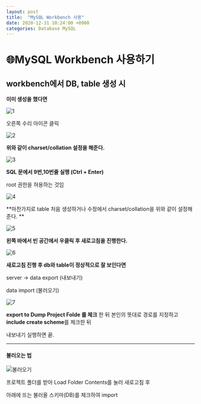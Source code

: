 ```yaml
---
layout: post
title:  "MySQL Workbench 사용"
date: 2020-12-31 10:24:00 +0900
categories: Database MySQL
---
```


# 🌐MySQL Workbench 사용하기



## workbench에서 DB, table 생성 시 

**이미 생성을 했다면**

![1](https://github.com/Eight-Corner/eight-corner.github.io/blob/master/_posts/images/workbench1.png?raw=true)

오른쪽 수리 아이콘 클릭

![2](https://github.com/Eight-Corner/eight-corner.github.io/blob/master/_posts/images/workbench2.png?raw=true)

**위와 같이 charset/collation 설정을 해준다.**

![3](https://github.com/Eight-Corner/eight-corner.github.io/blob/master/_posts/images/workbench3.png?raw=true)

**SQL 문에서 9번,10번줄 실행 (Ctrl + Enter)**

root 권한을 허용하는 것임



![4](https://github.com/Eight-Corner/eight-corner.github.io/blob/master/_posts/images/workbench4.png?raw=true)

**마찬가지로 table 처음 생성하거나 수정에서 charset/collation을 위와 같이 설정해준다. ** 



![5](https://github.com/Eight-Corner/eight-corner.github.io/blob/master/_posts/images/workbench5.png?raw=true)

**왼쪽 바에서 빈 공간에서 우클릭 후 새로고침을 진행한다.**



![6](https://github.com/Eight-Corner/eight-corner.github.io/blob/master/_posts/images/workbench6.png?raw=true)

**새로고침 진행 후 db와 table이 정상적으로 잘 보인다면**

server -> data export  (내보내기) 

data import (불러오기)



![7](https://github.com/Eight-Corner/eight-corner.github.io/blob/master/_posts/images/workbench7.png?raw=true)

**export to Dump Project Folde 를 체크** 한 뒤 본인의 뜻대로 경로를 지정하고 **include create scheme**를 체크한 뒤



내보내기 실행하면 끝.

---



#### 불러오는 법

![불러오기](https://github.com/Eight-Corner/eight-corner.github.io/blob/master/_posts/images/workbench8.png?raw=true)

프로젝트 폴더를 받아 Load Folder Contents를 눌러 새로고침 후 

아래에 뜨는 불러올 스키마(DB)를 체크하여 import